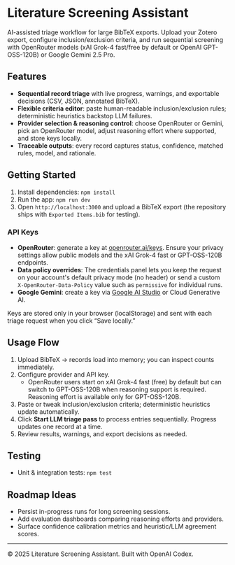 # Literature Screening Assistant

AI-assisted triage workflow for large BibTeX exports. Upload your Zotero export, configure inclusion/exclusion criteria, and run sequential screening with OpenRouter models (xAI Grok-4 fast/free by default or OpenAI GPT-OSS-120B) or Google Gemini 2.5 Pro.

## Features
- **Sequential record triage** with live progress, warnings, and exportable decisions (CSV, JSON, annotated BibTeX).
- **Flexible criteria editor**: paste human-readable inclusion/exclusion rules; deterministic heuristics backstop LLM failures.
- **Provider selection & reasoning control**: choose OpenRouter or Gemini, pick an OpenRouter model, adjust reasoning effort where supported, and store keys locally.
- **Traceable outputs**: every record captures status, confidence, matched rules, model, and rationale.

## Getting Started
1. Install dependencies: `npm install`
2. Run the app: `npm run dev`
3. Open `http://localhost:3000` and upload a BibTeX export (the repository ships with `Exported Items.bib` for testing).

### API Keys
- **OpenRouter**: generate a key at [openrouter.ai/keys](https://openrouter.ai/keys). Ensure your privacy settings allow public models and the xAI Grok-4 fast or GPT-OSS-120B endpoints.
- **Data policy overrides**: The credentials panel lets you keep the request on your account's default privacy mode (no header) or send a custom `X-OpenRouter-Data-Policy` value such as `permissive` for individual runs.
- **Google Gemini**: create a key via [Google AI Studio](https://aistudio.google.com/app/apikey) or Cloud Generative AI.

Keys are stored only in your browser (localStorage) and sent with each triage request when you click “Save locally.”

## Usage Flow
1. Upload BibTeX → records load into memory; you can inspect counts immediately.
2. Configure provider and API key.
   - OpenRouter users start on xAI Grok-4 fast (free) by default but can switch to GPT-OSS-120B when reasoning support is required. Reasoning effort is available only for GPT-OSS-120B.
3. Paste or tweak inclusion/exclusion criteria; deterministic heuristics update automatically.
4. Click **Start LLM triage pass** to process entries sequentially. Progress updates one record at a time.
5. Review results, warnings, and export decisions as needed.

## Testing
- Unit & integration tests: `npm test`

## Roadmap Ideas
- Persist in-progress runs for long screening sessions.
- Add evaluation dashboards comparing reasoning efforts and providers.
- Surface confidence calibration metrics and heuristic/LLM agreement scores.

---

© 2025 Literature Screening Assistant. Built with OpenAI Codex.
